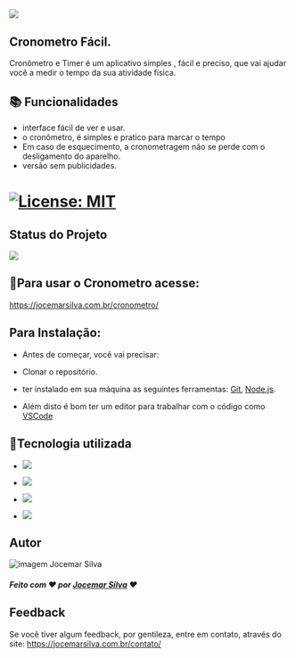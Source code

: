 
## ![](https://t4.ftcdn.net/jpg/02/05/86/93/240_F_205869372_hYMTs3LfKbuti3J5tX9UZfSZoLW1xZ0V.jpg)



##  Cronometro Fácil.


Cronômetro e Timer é um aplicativo simples , fácil e preciso, que vai ajudar você a medir o tempo da sua atividade fisica.






## 📚 Funcionalidades


- interface fácil de ver e usar.
- o cronômetro, é simples e pratico para marcar o tempo
- Em caso de esquecimento, a cronometragem não se perde com o desligamento do aparelho.
- versão sem publicidades.

# [![License: MIT](https://img.shields.io/badge/License-MIT-greem.svg)](https://opensource.org/licenses/MIT)



## Status do Projeto
 ![](https://camo.githubusercontent.com/459f141bd5e24c179a0e2dd49691e290ed5c5d4b4cb97767daee7cfaf6e31121/687474703a2f2f696d672e736869656c64732e696f2f7374617469632f76313f6c6162656c3d535441545553266d6573736167653d434f4e434c5549444f26636f6c6f723d475245454e267374796c653d666f722d7468652d6261646765) 



## 🚀Para usar o Cronometro acesse:

https://jocemarsilva.com.br/cronometro/




## Para Instalação:

* Antes de começar, você vai precisar:

* Clonar o repositório.
* ter instalado em sua máquina as seguintes ferramentas:
[Git](https://git-scm.com), [Node.js](https://nodejs.org/en/). 
* Além disto é bom ter um editor para trabalhar com o código como [VSCode](https://code.visualstudio.com/)


## 🔧Tecnologia utilizada
* ![](https://img.shields.io/badge/Visual_Studio_Code-0078D4?style=for-the-badge&logo=visual%20studio%20code&logoColor=white)
* ![](https://img.shields.io/badge/HTML5-E34F26?style=for-the-badge&logo=html5&logoColor=white) 
* ![](https://img.shields.io/badge/CSS3-1572B6?style=for-the-badge&logo=css3&logoColor=white) 
 
* ![](https://img.shields.io/badge/JavaScript-323330?style=for-the-badge&logo=javascript&logoColor=F7DF1E) 



## Autor

![imagem Jocemar Silva](https://jocemarsilva.com.br/wp-content/uploads/elementor/thumbs/059-pzemgxvl3opck1t4xrga9ldqsndfd5612bazlrj2jk.png)
##### Feito com ❤ por [Jocemar Silva](https://jocemarsilva.com.br/) ❤


## Feedback

Se você tiver algum feedback, por gentileza, entre em contato, através do site: https://jocemarsilva.com.br/contato/





